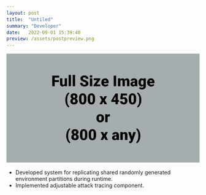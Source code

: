 ```yaml
---
layout: post
title:  "Untiled"
summary: "Developer"
date:   2022-09-01 15:39:40
preview: /assets/postpreview.png
---
```


![Picture 1](/assets/fullsize.png)

* Developed system for replicating shared randomly generated environment partitions during runtime. 
* Implemented adjustable attack tracing component. 
